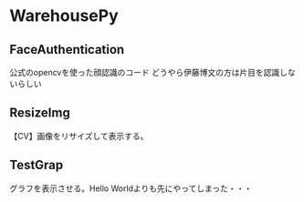 # WarehousePy

## FaceAuthentication
公式のopencvを使った顔認識のコード
どうやら伊藤博文の方は片目を認識しないらしい

## ResizeImg
【CV】画像をリサイズして表示する。

## TestGrap
グラフを表示させる。Hello Worldよりも先にやってしまった・・・
